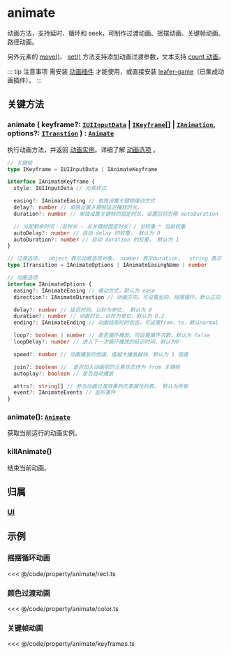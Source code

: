 <script setup>
import Case from '/component/Case.vue'
</script>

# animate

动画方法，支持延时、循环和 seek，可制作过渡动画、摇摆动画、关键帧动画、路径动画。

另外元素的 [move()](/reference/property/position.md#move-addx-number-ipointdata-addy-0-transition-itranstion)、 [ set()](/reference/property/data.md#set-data-iuiinputdata-transition-itranstion) 方法支持添加动画过渡参数，文本支持 [count 动画](/reference/display/Text.md#文本-count-动画)。

::: tip 注意事项
需安装 [动画插件](/plugin/in/animate/index.md) 才能使用，或直接安装 [leafer-game](/guide/install/game/start.md)（已集成动画插件）。
:::

<case name="Animate" editor=false></case>

## 关键方法

### animate ( keyframe?: [`IUIInputData`](/api/interfaces/IUIInputData.md) | [`IKeyframe`](/api/modules.md#ikeyframe)[] | [`IAnimation`](/reference/property/animation.md), options?: [`ITranstion`](/api/modules.md#itransition) ) : [`Animate`](/plugin/in/animate/Animate.md)

执行动画方法，并返回 [动画实例](/plugin/in/animate/Animate.md)。详细了解 [动画选项](/plugin/in/animate/Animate.md#动画选项-只读) 。

```ts
// 关键帧
type IKeyframe = IUIInputData | IAnimateKeyframe

interface IAnimateKeyframe {
  style: IUIInputData // 元素样式

  easing?: IAnimateEasing // 单独设置关键帧缓动方式
  delay?: number // 单独设置关键帧延迟播放时长。
  duration?: number // 单独设置关键帧的固定时长，设置后将忽略 autoDuration

  // 分配剩余时间：（总时长 - 总关键帧固定时长）/ 总权重 * 当前权重
  autoDelay?: number // 自动 delay 的权重， 默认为 0
  autoDuration?: number // 自动 duration 的权重， 默认为 1
}

// 过渡选项，  object 表示动画选项对象， number 表示duration，  string 表示  easing
type ITransition = IAnimateOptions | IAnimateEasingName | number

// 动画选项
interface IAnimateOptions {
  easing?: IAnimateEasing // 缓动方式，默认为 ease
  direction?: IAnimateDirection // 动画方向，可设置反向、摇摆循环，默认正向

  delay?: number // 延迟时间，以秒为单位， 默认为 0
  duration?: number // 动画时长，以秒为单位，默认为 0.2
  ending?: IAnimateEnding // 动画结束时的状态，可设置from、to，默认normal

  loop?: boolean | number // 是否循环播放，可设置循环次数，默认为 false
  loopDelay?: number // 进入下一次循环播放的延迟时间，默认为0

  speed?: number // 动画播放的倍速，值越大播放越快，默认为 1 倍速

  join?: boolean //  是否加入动画前的元素状态作为 from 关键帧
  autoplay?: boolean // 是否自动播放

  attrs?: string[] // 参与动画过渡效果的元素属性列表， 默认为所有
  event?: IAnimateEvents // 监听事件
}
```

### animate(): [`Animate`](/plugin/in/animate/Animate.md)

获取当前运行的动画实例。

### killAnimate()

结束当前动画。

## 归属

### [UI](/reference/display/UI.md)

## 示例

<case name="Animate" editor=false></case>

### 摇摆循环动画

<<< @/code/property/animate/rect.ts

<case name="AnimateColor" editor=false></case>

### 颜色过渡动画

<<< @/code/property/animate/color.ts

<case name="AnimateFrames" editor=false></case>

### 关键帧动画

<<< @/code/property/animate/keyframes.ts
